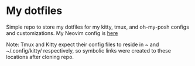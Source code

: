 # My dotfiles

Simple repo to store my dotfiles for my kitty, tmux, and oh-my-posh configs and customizations. My Neovim config is [here](https://github.com/isai7710/darksaber-nvim)

Note: Tmux and Kitty expect their config files to reside in ~ and ~/.config/kitty/ respectively, so symbolic links were created to these locations after cloning repo.
